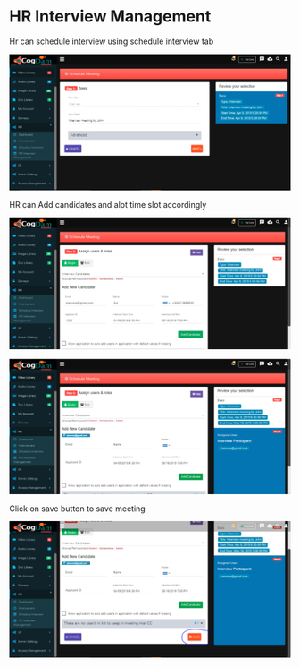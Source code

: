 # HR Interview Management

Hr can schedule interview using schedule interview tab

![](../../../.gitbook/assets/si1.PNG)

HR can Add candidates and alot time slot accordingly

![](../../../.gitbook/assets/si2.PNG)

![](../../../.gitbook/assets/si3.PNG)

Click on save button to save meeting

![](../../../.gitbook/assets/si4.PNG)

